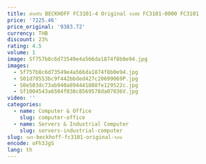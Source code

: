 ```yaml
---
title: สําหรับ BECKHOFF FC3101-4 Original รถบัส FC3101-0000 FC3101
price: '7225.46'
price_original: '9383.72'
currency: THB
discount: 23%
rating: 4.5
volume: 1
image: Sf757b8c6d73549e4a566da1874f8b0e94.jpg
images:
  - Sf757b8c6d73549e4a566da1874f8b0e94.jpg
  - S01d78553bc9f442bbded427c20699069P.jpg
  - S0e503dc73ab940a894441888fe129522c.jpg
  - Sf1004543a6504f038c8569578da07036V.jpg
video: ''
categories:
  - name: Computer & Office
    slug: computer-office
  - name: Servers & Industrial Computer
    slug: servers-industrial-computer
slug: าหร-beckhoff-fc3101-original-รถบ
encode: oFh3JgS
lang: th
---
```

  